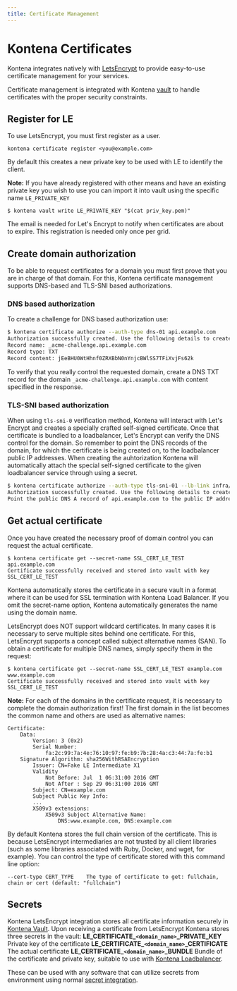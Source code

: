 ```yaml
---
title: Certificate Management
---
```


# Kontena Certificates

Kontena integrates natively with [LetsEncrypt](letsencrypt.org) to provide easy-to-use certificate management for your services.

Certificate management is integrated with Kontena [vault](vault.md) to handle certificates with the proper security constraints.

## Register for LE

To use LetsEncrypt, you must first register as a user.

```
kontena certificate register <you@example.com>
```

By default this creates a new private key to be used with LE to identify the client.

**Note:** If you have already registered with other means and have an existing private key you wish to use you can import it into vault using the specific name `LE_PRIVATE_KEY`
```
$ kontena vault write LE_PRIVATE_KEY "$(cat priv_key.pem)"
```

The email is needed for Let's Encrypt to notify when certificates are about to expire. This registration is needed only once per grid.

## Create domain authorization

To be able to request certificates for a domain you must first prove that you are in charge of that domain. For this, Kontena certificate management supports DNS-based and TLS-SNI based authorizations.

### DNS based authorization

To create a challenge for DNS based authorization use:

```bash
$ kontena certificate authorize --auth-type dns-01 api.example.com
Authorization successfully created. Use the following details to create necessary validations:
Record name: _acme-challenge.api.example.com
Record type: TXT
Record content: jEeBHU0WtHhnf0ZRXBbN0nYnjcBWlSS7TFiXvjFs62k
```

To verify that you really control the requested domain, create a DNS TXT record for the domain `_acme-challenge.api.example.com` with content specified in the response.

### TLS-SNI based authorization

When using `tls-sni-0` verification method, Kontena will interact with Let's Encrypt and creates a specially crafted self-signed certificate. Once that certificate is bundled to a loadbalancer, Let's Encrypt can verify the DNS control for the domain. So remember to point the DNS records of the domain, for which the certificate is being created on, to the loadbalancer public IP addresses. When creating the auhtorization Kontena will automatically attach the special self-signed certificate to the given loadbalancer service through using a secret.

```bash
$ kontena certificate authorize --auth-type tls-sni-01 --lb-link infra/lb  api.example.com
Authorization successfully created. Use the following details to create necessary validations:
Point the public DNS A record of api.example.com to the public IP address(es) of the infra/lb
```

## Get actual certificate

Once you have created the necessary proof of domain control you can request the actual certificate.

```
$ kontena certificate get --secret-name SSL_CERT_LE_TEST api.example.com
Certificate successfully received and stored into vault with key SSL_CERT_LE_TEST
```

Kontena automatically stores the certificate in a secure vault in a format where it can be used for SSL termination with Kontena Load Balancer. If you omit the secret-name option, Kontena automatically generates the name using the domain name.

LetsEncrypt does NOT support wildcard certificates. In many cases it is necessary to serve multiple sites behind one certificate. For this, LetsEncrypt supports a concept called subject alternative names (SAN). To obtain a certificate for multiple DNS names, simply specify them in the request:
```
$ kontena certificate get --secret-name SSL_CERT_LE_TEST example.com www.example.com
Certificate successfully received and stored into vault with key SSL_CERT_LE_TEST
```
**Note:** For each of the domains in the certificate request, it is necessary to complete the domain authorization first! The first domain in the list becomes the common name and others are used as alternative names:
```
Certificate:
    Data:
        Version: 3 (0x2)
        Serial Number:
            fa:2c:99:7a:4e:76:10:97:fe:b9:7b:28:4a:c3:44:7a:fe:b1
    Signature Algorithm: sha256WithRSAEncryption
        Issuer: CN=Fake LE Intermediate X1
        Validity
            Not Before: Jul  1 06:31:00 2016 GMT
            Not After : Sep 29 06:31:00 2016 GMT
        Subject: CN=example.com
        Subject Public Key Info:
        ...
        X509v3 extensions:
            X509v3 Subject Alternative Name:
                DNS:www.example.com, DNS:example.com
```

By default Kontena stores the full chain version of the certificate. This is because LetsEncrypt intermediaries are not trusted by all client libraries (such as some libraries associated with Ruby, Docker, and wget, for example). You can control the type of certificate stored with this command line option:
```
--cert-type CERT_TYPE    The type of certificate to get: fullchain, chain or cert (default: "fullchain")
```


## Secrets

Kontena LetsEncrypt integration stores all certificate information securely in [Kontena Vault](vault.md). Upon receiving a certificate from LetsEncrypt Kontena stores three secrets in the vault:
**LE_CERTIFICATE_`<domain_name>`_PRIVATE_KEY** Private key of the certificate
**LE_CERTIFICATE_`<domain_name>`_CERTIFICATE** The actual certificate
**LE_CERTIFICATE_`<domain_name>`_BUNDLE** Bundle of the certificate and private key, suitable to use with [Kontena Loadbalancer](loadbalancer.md).

These can be used with any software that can utilize secrets from environment using normal [secret integration](vault.md#using-secrets-with-applications).
